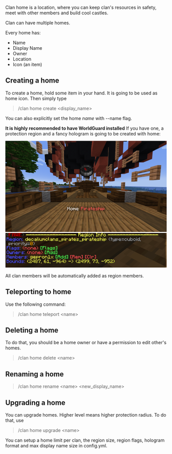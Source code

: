 Clan home is a location, where you can keep clan's resources in safety, meet with other members and build cool castles.

Clan can have multiple homes.

Every home has:

- Name
- Display Name
- Owner
- Location
- Icon (an item)
## Creating a home
To create a home, hold some item in your hand. It is going to be used as home icon.
Then simply type

> /clan home create <display_name\>

You can also explicitly set the home *name* with --name flag.

**It is highly recommended to have WorldGuard installed**
If you have one, a protection region and a fancy hologram is going to be created with home:

![Home hologram!](home.png "Home hologram")
![Home region!](home_region.png "Home region")

All clan members will be automatically added as region members.

## Teleporting to home

Use the following command:
> /clan home teleport \<name>

## Deleting a home
To do that, you should be a home owner or have a permission to edit other's homes.

> /clan home delete \<name>

## Renaming a home

> /clan home rename \<name> \<new_display_name>


## Upgrading a home

You can upgrade homes. Higher level means higher protection radius. To do that, use

> /clan home upgrade \<name>


You can setup a home limit per clan, the region size, region flags, 
hologram format and max display name size in config.yml.














